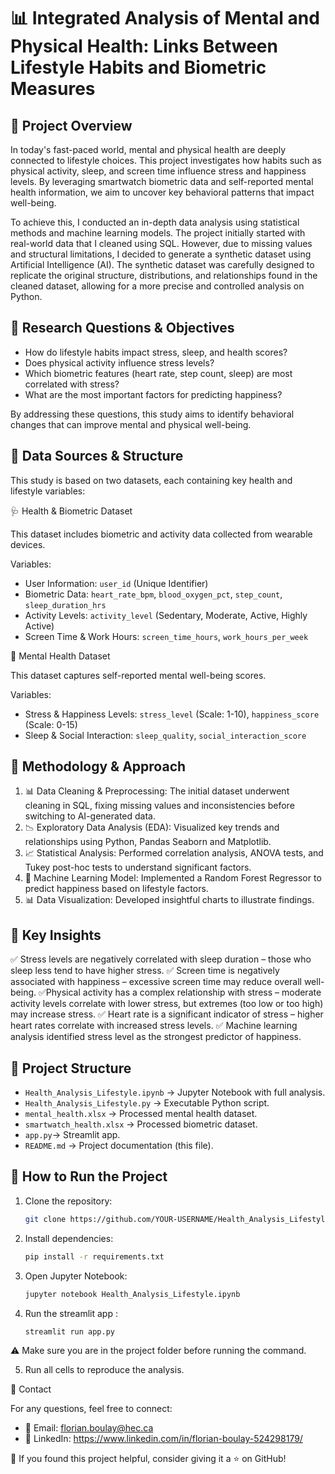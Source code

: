 # 📊 Integrated Analysis of Mental and Physical Health: Links Between Lifestyle Habits and Biometric Measures

## 📌 Project Overview

In today's fast-paced world, mental and physical health are deeply connected to lifestyle choices. This project investigates how habits such as physical activity, sleep, and screen time influence stress and happiness levels. By leveraging smartwatch biometric data and self-reported mental health information, we aim to uncover key behavioral patterns that impact well-being.

To achieve this, I conducted an in-depth data analysis using statistical methods and machine learning models. The project initially started with real-world data that I cleaned using SQL. However, due to missing values and structural limitations, I decided to generate a synthetic dataset using Artificial Intelligence (AI). The synthetic dataset was carefully designed to replicate the original structure, distributions, and relationships found in the cleaned dataset, allowing for a more precise and controlled analysis on Python.

## 📌 Research Questions & Objectives

- How do lifestyle habits impact stress, sleep, and health scores?
- Does physical activity influence stress levels?
- Which biometric features (heart rate, step count, sleep) are most correlated with stress?
- What are the most important factors for predicting happiness?

By addressing these questions, this study aims to identify behavioral changes that can improve mental and physical well-being.

## 📌 Data Sources & Structure

This study is based on two datasets, each containing key health and lifestyle variables:

🩺 Health & Biometric Dataset

This dataset includes biometric and activity data collected from wearable devices.

Variables:

- User Information: `user_id` (Unique Identifier)
- Biometric Data: `heart_rate_bpm`, `blood_oxygen_pct`, `step_count`, `sleep_duration_hrs`
- Activity Levels: `activity_level` (Sedentary, Moderate, Active, Highly Active)
- Screen Time & Work Hours: `screen_time_hours`, `work_hours_per_week`

🧠 Mental Health Dataset

This dataset captures self-reported mental well-being scores.

Variables:

- Stress & Happiness Levels: `stress_level` (Scale: 1-10), `happiness_score` (Scale: 0-15)
- Sleep & Social Interaction: `sleep_quality`, `social_interaction_score`

## 📌 Methodology & Approach

1. 📊 Data Cleaning & Preprocessing: The initial dataset underwent cleaning in SQL, fixing missing values and inconsistencies before switching to AI-generated data.
2. 📉 Exploratory Data Analysis (EDA): Visualized key trends and relationships using Python, Pandas Seaborn and Matplotlib.
3. 📈 Statistical Analysis: Performed correlation analysis, ANOVA tests, and Tukey post-hoc tests to understand significant factors.
4. 🤖 Machine Learning Model: Implemented a Random Forest Regressor to predict happiness based on lifestyle factors.
5. 📊 Data Visualization: Developed insightful charts to illustrate findings.

## 📌 Key Insights

✅ Stress levels are negatively correlated with sleep duration – those who sleep less tend to have higher stress. 
✅ Screen time is negatively associated with happiness – excessive screen time may reduce overall well-being. 
✅Physical activity has a complex relationship with stress – moderate activity levels correlate with lower stress, but extremes (too low or too high) may increase stress. 
✅ Heart rate is a significant indicator of stress – higher heart rates correlate with increased stress levels.
✅ Machine learning analysis identified stress level as the strongest predictor of happiness.

## 📌 Project Structure

- `Health_Analysis_Lifestyle.ipynb` → Jupyter Notebook with full analysis.
- `Health_Analysis_Lifestyle.py` → Executable Python script.
- `mental_health.xlsx` → Processed mental health dataset.
- `smartwatch_health.xlsx` → Processed biometric dataset.
- `app.py`→ Streamlit app.
- `README.md` → Project documentation (this file).

## 📌 How to Run the Project

1. Clone the repository:
    
    ```bash
    git clone https://github.com/YOUR-USERNAME/Health_Analysis_Lifestyle.git
    ```
    
2. Install dependencies:
    
    ```bash
    pip install -r requirements.txt
    ```
    
3. Open Jupyter Notebook:
    
    ```bash
    jupyter notebook Health_Analysis_Lifestyle.ipynb
    ```
4. Run the streamlit app : 
    ```bash
    streamlit run app.py
⚠️ Make sure you are in the project folder before running the command.
    
  
5. Run all cells to reproduce the analysis.

 📩 Contact

For any questions, feel free to connect:

- 📧 Email: florian.boulay@hec.ca
- 🔗 LinkedIn: https://www.linkedin.com/in/florian-boulay-524298179/

🚀 If you found this project helpful, consider giving it a ⭐ on GitHub!

